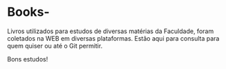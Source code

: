 # Books-

Livros utilizados para estudos de diversas matérias da Faculdade, foram coletados na WEB em diversas plataformas. 
Estão aqui para consulta para quem quiser ou até o Git permitir.

Bons estudos!
